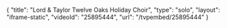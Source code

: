 {
    "title": "Lord & Taylor Twelve Oaks Holiday Choir",
    "type": "solo",
    "layout": "iframe-static",
    "videoId": "25895444",
    "url": "\/tvpembed\/25895444"
}